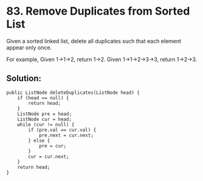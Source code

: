 # 83. Remove Duplicates from Sorted List
Given a sorted linked list, delete all duplicates such that each element appear only once.

For example,
Given 1->1->2, return 1->2.
Given 1->1->2->3->3, return 1->2->3.
## Solution:
```
public ListNode deleteDuplicates(ListNode head) {
    if (head == null) {
        return head;
    }
    ListNode pre = head;
    ListNode cur = head;
    while (cur != null) {
        if (pre.val == cur.val) {
            pre.next = cur.next;
        } else {
            pre = cur;
        }
        cur = cur.next;  
    }
    return head;
}
```
